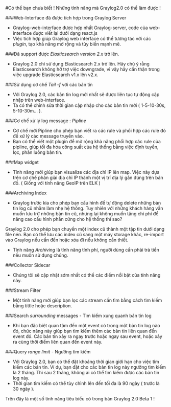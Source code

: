 
#Có thể bạn chưa biết ! Những tính năng mà Graylog2.0 có thể làm được !

###Web-Interface đã được tích hợp trong Graylog Server 
- Graylog-web-interface được hợp nhất Graylog-server, code của web-interface được viết lại dưới dạng react.js
- Việc tích hợp giúp Graylog web interface có thể tương tác với các *plugin*, tạo khả năng mở rộng và tùy biến mạnh mẽ.

###Đã support được *Elasticsearch version 2.x* trở lên.
- Graylog 2.0 chỉ sử dụng Elasticsearch 2.x trở lên. Hãy chú ý rằng Elasticsearch không hỡ trợ việc downgrade, vì vậy hãy cẩn thận trong việc upgrade Elasticsearch v1.x lên v2.x.
 
###Sử dụng cơ chế *Tail -f* với các bản tin
- Với Graylog 2.0, các bản tin log mới nhất sẽ được liên tục tự động cập nhập trên web-interface. 
- Ta có thể chỉnh sửa thời gian cập nhập cho các bản tin mới ( 1-5-10-30s, 5-10-30m... ).

###Cơ chế xử lý log message : *Pipline*
- Cơ chế mới Pipline cho phép bạn viết ra các rule và phối hợp các rule đó để xử lý các message truyền vào.
- Bạn có thể viết một plugin để mở rộng khả năng phổi hợp các rule của pipline, giúp tối đa hóa công suất của hệ thống bằng việc định tuyển, lọc, phân luồng bản tin.

###Map widget
- Tính năng mới giúp bạn visualize các địa chỉ IP lên map. Việc này dựa trên cơ chế phân giải địa chỉ IP thành một vị trí địa lý gần đúng trên bản đồ. ( Giống với tính năng GeoIP trên ELK )

###Archiving Index
- Graylog trước kia cho phép bạn cấu hình để tự động delete những bản tin log cũ nhằm làm nhẹ hệ thống. Tuy nhiên với những khách hàng vẫn muốn lưu trữ những bản tin cũ, nhưng lại không muốn tăng chi phí để nâng cao cấu hình phần cứng cho hệ thống thì sao?

Graylog 2.0 cho phép bạn chuyển một index cũ thành một tập tin dưới dạng file nén. Bạn có thể lưu các index cũ sang một máy storage khác, re-import vào Graylog nếu cần đến hoặc xóa đi nếu không cần thiết.
- Tính năng *Archiving* là tính năng tính phí, người dùng cần phải trả tiền nếu muốn sử dụng chúng.

###Collector Sidecar
- Chúng tôi sẽ cập nhật sớm nhất có thể các điểm nổi bật của tính năng này.

###Stream Filter
- Một tính năng mới giúp bạn lọc các stream cần tìm bằng cách tìm kiếm bằng tittle hoặc description.

###Search *surrounding* messages - Tìm kiếm xung quanh bản tin log
- Khi bạn đặc biệt quan tâm đến một event có trong một bản tin log nào đó, chức năng này giúp bạn tìm kiếm thêm các bản tin liên quan đến event đó. Các bản tin xảy ra ngay trước hoặc ngay sau event, hoặc xảy ra cùng thời điểm liên quan đến event này.

###Query *range limit* - Ngưỡng tìm kiếm
- Với Graylog 2.0, bạn có thể đặt khoảng thời gian giới hạn cho việc tìm kiếm các bản tin. Ví dụ, bạn đặt cho các bản tin log này ngưỡng tìm kiếm là 2 tháng. Thì sau 2 tháng, không ai có thể tìm kiếm được các bản tin log này.
- Thời gian tìm kiếm có thể tùy chỉnh lên đến tối đa là 90 ngày ( trước là 30 ngày ).

Trên đây là một số tính năng tiêu biểu có trong bản Graylog 2.0 Beta 1 !
